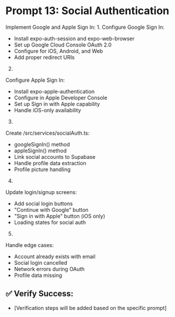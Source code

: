 # Prompt 13: Social Authentication

Implement Google and Apple Sign In:
1.
Configure Google Sign In:
 - Install expo-auth-session and expo-web-browser
 - Set up Google Cloud Console OAuth 2.0
 - Configure for iOS, Android, and Web
 - Add proper redirect URIs
2.
Configure Apple Sign In:
 - Install expo-apple-authentication
 - Configure in Apple Developer Console
 - Set up Sign in with Apple capability
 - Handle iOS-only availability
3.
Create /src/services/socialAuth.ts:
 - googleSignIn() method
 - appleSignIn() method
 - Link social accounts to Supabase
 - Handle profile data extraction
 - Profile picture handling
4.
Update login/signup screens:
 - Add social login buttons
 - "Continue with Google" button
 - "Sign in with Apple" button (iOS only)
 - Loading states for social auth
5.
Handle edge cases:
 - Account already exists with email
 - Social login cancelled
 - Network errors during OAuth
 - Profile data missing

## ✅ Verify Success:
- [Verification steps will be added based on the specific prompt]
